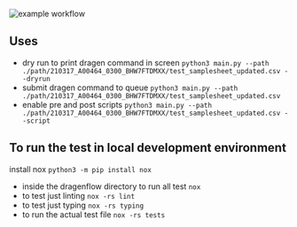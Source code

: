 ![example workflow](https://github.com/iCAN-PCM/dragenflow/actions/workflows/tests.yml/badge.svg)
## Uses
- dry run to print dragen command in screen
`python3 main.py --path ./path/210317_A00464_0300_BHW7FTDMXX/test_samplesheet_updated.csv --dryrun`
- submit dragen command to queue
`python3 main.py --path ./path/210317_A00464_0300_BHW7FTDMXX/test_samplesheet_updated.csv`
- enable pre and post scripts
`python3 main.py --path ./path/210317_A00464_0300_BHW7FTDMXX/test_samplesheet_updated.csv --script`

## To run the test in local development environment
install nox `python3 -m pip install nox`
- inside the dragenflow directory to run all test `nox`
- to test just linting `nox -rs lint`
- to test just typing `nox -rs typing`
- to run the actual test file `nox -rs tests`
